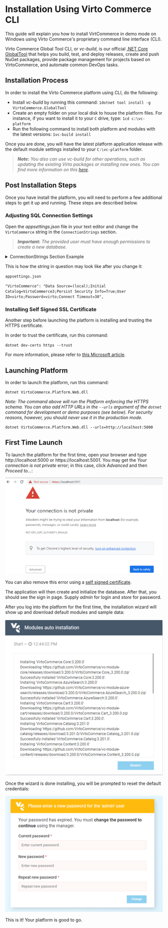 ﻿
# Installation Using Virto Commerce CLI
This guide will explain you how to install VirtCommerce in demo mode on Windows using Virto Commerce's proprietary command line interface (CLI).

Virto Commerce Global Tool CLI, or *vc-build*, is our official [.NET Core GlobalTool](https://docs.microsoft.com/en-us/dotnet/core/tools/global-tools "https://docs.microsoft.com/en-us/dotnet/core/tools/global-tools") that helps you build, test, and deploy releases, create and push NuGet packages, provide package management for projects based on VirtoCommerce, and automate common DevOps tasks.

## Installation Process
In order to install the Virto Commerce platform using CLI, do the following:

- Install *vc-build* by running this command:
`1dotnet tool install -g VirtoCommerce.GlobalTool`
- Create an empty folder on your local disk to house the platform files. For instance, if you want to install it to your `C` drive, type:
`1cd c:\vc-platform`
- Run the following command to install both platform and modules with the latest versions:
`1vc-build install`

Once you are done, you will have the latest platform application release with the default module settings installed to your `C:\vc-platform` folder.

> ***Note:*** *You also can use vc-build for other operations, such as updating the existing Virto packages or installing new ones. You can find more information on this [here](https://github.com/VirtoCommerce/vc-build/blob/main/docs/CLI-tools/package-management.md).*

## Post Installation Steps
Once you have install the platform, you will need to perform a few additional steps to get it up and running. These steps are described below.

### Adjusting SQL Connection Settings
Open the *appsettings.json* file in your text editor and change the `VirtoCommerce` string in the `ConnectionStrings` section.

> ***Important:*** *The provided user must have enough permissions to create a new database.*

<details><summary>ConnectionStrings Section Example</summary>
```
"ConnectionStrings": { 
"VirtoCommerce" : "Data Source={SQL Server URL};Initial Catalog={Database name};Persist Security Info=True;User ID={User name};Password={User password};MultipleActiveResultSets=True;Connect Timeout=30" 
},
```
</details>

This is how the string in question may look like after you change it:

`appsettings.json`

`"VirtoCommerce": "Data Source=(local);Initial Catalog=VirtoCommerce3;Persist Security Info=True;User ID=virto;Password=virto;Connect Timeout=30",`

### Installing Self Signed SSL Certificate
Another step before launching the platform is installing and trusting the HTTPS certificate.

In order to trust the certificate, run this command:

`dotnet dev-certs https --trust`

For more information, please refer to [this Microsoft article](https://docs.microsoft.com/en-us/aspnet/core/security/enforcing-ssl?view=aspnetcore-3.0&tabs=visual-studio#trust). 

## Launching Platform
In order to launch the platform, run this command:
```
dotnet VirtoCommerce.Platform.Web.dll
```
*Note: The command above will run the Platform enforcing the HTTPS schema. You can also add HTTP URLs in the `--urls` argument of the `dotnet` command for development or demo purposes (see below). For security reasons, however, you should never use it in the production mode.*
```
dotnet VirtoCommerce.Platform.Web.dll --urls=http://localhost:5000
```

## First Time Launch
To launch the platform for the first time, open your browser and type http://localhost:5000 or https://localhost:5001. You may get the *Your connection is not private* error; in this case, click *Advanced* and then *Proceed to...*:

![Your Connection Is Not Private screen](./media/04-your-connection-is-not-private-screen.png)

You can also remove this error using a [self signed certificate](https://www.hanselman.com/blog/DevelopingLocallyWithASPNETCoreUnderHTTPSSSLAndSelfSignedCerts.aspx).

The application will then create and initialize the database. After that, you should see the sign in page. Supply *admin* for login and *store* for password.

After you log into the platform for the first time, the installation wizard will show up and download default modules and sample data:

![Installation wizard screen](./media/02-module-auto-installation-screen.png)

Once the wizard is done installing, you will be prompted to reset the default credentials:

![Resetting default credentials](./media/03-resetting-default-credentials.png)

This is it! Your platform is good to go.
